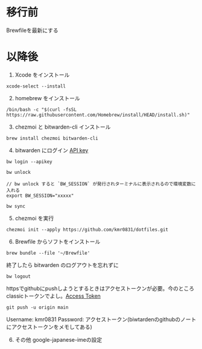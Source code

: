 # 移行前
Brewfileを最新にする
# 以降後
1. Xcode をインストール
```
xcode-select --install
```
2. homebrew をインストール
```
/bin/bash -c "$(curl -fsSL https://raw.githubusercontent.com/Homebrew/install/HEAD/install.sh)"
```
3. chezmoi と bitwarden-cli インストール
```
brew install chezmoi bitwarden-cli
```
4. bitwarden にログイン
[API key](https://bitwarden.com/ja-jp/help/personal-api-key/)
```
bw login --apikey
```
```
bw unlock
```
```
// bw unlock すると `BW_SESSION` が発行されターミナルに表示されるので環境変数に入れる
export BW_SESSION="xxxxx"
```
```
bw sync
```
5. chezmoi を実行
```
chezmoi init --apply https://github.com/kmr0831/dotfiles.git
```
6. Brewfile からソフトをインストール
```
brew bundle --file '~/Brewfile'
```

終了したら bitwarden のログアウトを忘れずに
```
bw logout
```

httpsでgithubにpushしようとするときはアクセストークンが必要。今のところclassicトークンでよし。[Access Token](https://docs.github.com/ja/authentication/keeping-your-account-and-data-secure/creating-a-personal-access-token#personal-access-token-classic-の作成)
```
git push -u origin main
```
Username: kmr0831
Password: アクセストークン(biwtardenのgithubのノートにアクセストークンをメモしてある)

6. その他
google-japanese-imeの設定